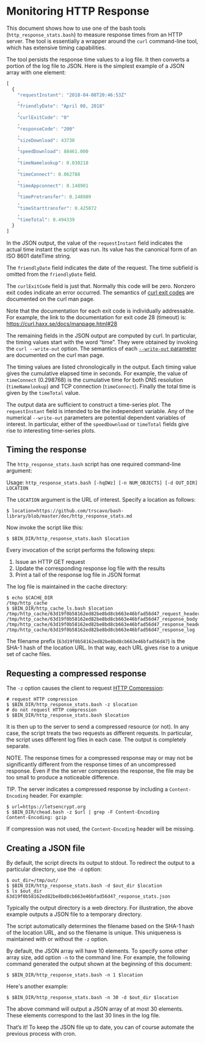 # Monitoring HTTP Response

This document shows how to use one of the bash tools (`http_response_stats.bash`) to measure response times from an HTTP server. The tool is essentially a wrapper around the `curl` command-line tool, which has extensive timing capabilities.

The tool persists the response time values to a log file. It then converts a portion of the log file to JSON. Here is the simplest example of a JSON array with one element:

```javascript
[
  {
    "requestInstant": "2018-04-08T20:46:53Z"
    ,
    "friendlyDate": "April 08, 2018"
    ,
    "curlExitCode": "0"
    ,
    "responseCode": "200"
    ,
    "sizeDownload": 43730
    ,
    "speedDownload": 88461.000
    ,
    "timeNamelookup": 0.030218
    ,
    "timeConnect": 0.062788
    ,
    "timeAppconnect": 0.148901
    ,
    "timePretransfer": 0.148989
    ,
    "timeStarttransfer": 0.425072
    ,
    "timeTotal": 0.494339
  }
]
```

In the JSON output, the value of the `requestInstant` field indicates the actual time instant the script was run. Its value has the canonical form of an ISO 8601 dateTime string.
	
The `friendlyDate` field indicates the date of the request. The time subfield is omitted from the `friendlyDate` field.

The `curlExitCode` field is just that. Normally this code will be zero. Nonzero exit codes indicate an error occurred. The semantics of [curl exit codes](https://curl.haxx.se/docs/manpage.html#EXIT) are documented on the curl man page.
	
Note that the documentation for each exit code is individually addressable. For example, the link to the documentation for exit code 28 (timeout) is: https://curl.haxx.se/docs/manpage.html#28
	
The remaining fields in the JSON output are computed by curl. In particular, the timing values start with the word “time”. They were obtained by invoking the `curl --write-out` option. The semantics of each [`--write-out` parameter](https://curl.haxx.se/docs/manpage.html#-w) are documented on the curl man page. 

The timing values are listed chronologically in the output. Each timing value gives the cumulative elapsed time in seconds. For example, the value of `timeConnect` (0.298768) is the cumulative time for both DNS resolution (`timeNamelookup`) and TCP connection (`timeConnect`). Finally the total time is given by the `timeTotal` value.

The output data are sufficient to construct a time-series plot. The `requestInstant` field is intended to be the independent variable. Any of the numerical `--write-out` parameters are potential dependent variables of interest. In particular, either of the `speedDownload` or `timeTotal` fields give rise to interesting time-series plots.

## Timing the response

The `http_response_stats.bash` script has one required command-line argument:

Usage: `http_response_stats.bash [-hqDWz] [-n NUM_OBJECTS] [-d OUT_DIR] LOCATION`

The `LOCATION` argument is the URL of interest. Specify a location as follows:

```shell
$ location=https://github.com/trscavo/bash-library/blob/master/doc/http_response_stats.md
```

Now invoke the script like this:

```shell
$ $BIN_DIR/http_response_stats.bash $location
```

Every invocation of the script performs the following steps:

1. Issue an HTTP GET request
1. Update the corresponding response log file with the results
1. Print a tail of the response log file in JSON format

The log file is maintained in the cache directory:

```shell
$ echo $CACHE_DIR 
/tmp/http_cache
$ $BIN_DIR/http_cache_ls.bash $location 
/tmp/http_cache/63d19f0b58162ed82be8bd8cb663e46bfad56d47_request_headers
/tmp/http_cache/63d19f0b58162ed82be8bd8cb663e46bfad56d47_response_body
/tmp/http_cache/63d19f0b58162ed82be8bd8cb663e46bfad56d47_response_headers
/tmp/http_cache/63d19f0b58162ed82be8bd8cb663e46bfad56d47_response_log
```

The filename prefix (`63d19f0b58162ed82be8bd8cb663e46bfad56d47`) is the SHA-1 hash of the location URL. In that way, each URL gives rise to a unique set of cache files.

## Requesting a compressed response

The `-z` option causes the client to request [HTTP Compression](https://en.wikipedia.org/wiki/HTTP_compression):

```shell
# request HTTP compression
$ $BIN_DIR/http_response_stats.bash -z $location
# do not request HTTP compression
$ $BIN_DIR/http_response_stats.bash $location
```

It is then up to the server to send a compressed resource (or not). In any case, the script treats the two requests as different requests. In particular, the script uses different log files in each case. The output is completely separate.

NOTE. The response times for a compressed response may or may not be significantly different from the response times of an uncompressed response. Even if the the server compresses the response, the file may be too small to produce a noticeable difference.

TIP. The server indicates a compressed response by including a `Content-Encoding` header. For example:

```shell
$ url=https://letsencrypt.org
$ $BIN_DIR/chead.bash -z $url | grep -F Content-Encoding
Content-Encoding: gzip
```

If compression was not used, the `Content-Encoding` header will be missing.

## Creating a JSON file

By default, the script directs its output to stdout. To redirect the output to a particular directory, use the `-d` option:

```shell
$ out_dir=/tmp/out/
$ $BIN_DIR/http_response_stats.bash -d $out_dir $location
$ ls $out_dir 
63d19f0b58162ed82be8bd8cb663e46bfad56d47_response_stats.json
```

Typically the output directory is a web directory. For illustration, the above example outputs a JSON file to a temporary directory.

The script automatically determines the filename based on the SHA-1 hash of the location URL, and so the filename is unique. This uniqueness is maintained with or without the `-z` option.

By default, the JSON array will have 10 elements. To specify some other array size, add option `-n` to the command line. For example, the following command generated the output shown at the beginning of this document:

```shell
$ $BIN_DIR/http_response_stats.bash -n 1 $location
```

Here's another example:

```shell
$ $BIN_DIR/http_response_stats.bash -n 30 -d $out_dir $location
```

The above command will output a JSON array of at most 30 elements. These elements correspond to the last 30 lines in the log file.

That’s it! To keep the JSON file up to date, you can of course automate the previous process with cron.
